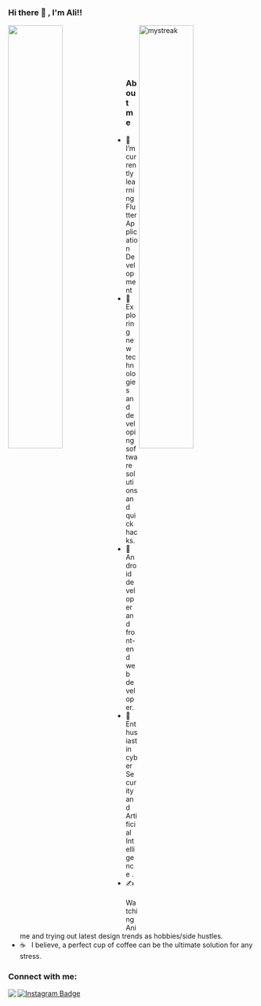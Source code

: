 ### Hi there :wave: , I'm Ali!!
<img width="47%" align ="left" src="https://github-readme-stats.vercel.app/api?username=AliArRidla&show_icons=true&theme=dracula" /> 
<img width="47%" align ="right" src="https://github-readme-streak-stats.herokuapp.com/?user=AliArRidla&theme=tokyonight" alt="mystreak"/>

<p> &nbsp;&nbsp;&nbsp;&nbsp;&nbsp;&nbsp;&nbsp;&nbsp;&nbsp;&nbsp;&nbsp;&nbsp;&nbsp;&nbsp;&nbsp;&nbsp;&nbsp;&nbsp;&nbsp;&nbsp;&nbsp;&nbsp;&nbsp;&nbsp;&nbsp;  </p>
 
 
### About me

- 🔭 &nbsp; I’m currently learning Flutter Application Development
- 🤔 &nbsp; Exploring new technologies and developing software solutions and quick hacks.
- 💼 &nbsp; Android developer and front-end web developer.
- 🌱 &nbsp; Enthusiast in cyber Security and Artificial Intelligence .
- ✍️ &nbsp; Watching Anime and trying out latest design trends as hobbies/side hustles.
- ☕ &nbsp; I believe, a perfect cup of coffee can be the ultimate solution for any stress. 



### Connect with me:



<a href="mailto:apple0060ali@gmail.com">
 <img align ="left" src="https://img.shields.io/badge/-apple0060ali@gmail.com-blue?style=flatroundedrectangle&logo=Gmail&logoColor=white" /> 
</a>
    
[![Instagram Badge](https://img.shields.io/badge/-ali_ridlaa-E4405F?style=flat-roundedrectangle&logo=instagram&logoColor=white&link=https://www.instagram.com/ali_ridlaa_/)](https://www.instagram.com/ali_ridlaa_/)

    
  
  
  
  

